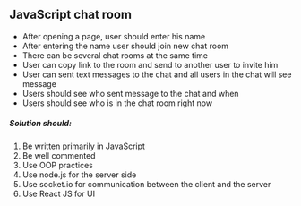 ## JavaScript chat room
* After opening a page, user should enter his name
* After entering the name user should join new chat room
* There can be several chat rooms at the same time
* User can copy link to the room and send to another user to invite him
* User can sent text messages to the chat and all users in the chat will see message
* Users should see who sent message to the chat and when
* Users should see who is in the chat room right now


##### Solution should:
1) Be written primarily in JavaScript
2) Be well commented
3) Use OOP practices
4) Use node.js for the server side
5) Use socket.io for communication between the client and the server
6) Use React JS for UI
